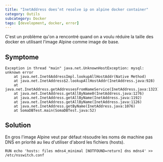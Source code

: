 ```yaml
---
title: "InetAddress does’nt resolve ip on alpine docker container"
category: Outils
subcategory: Docker
tags: [development, docker, error]
---
```

C'est un problème qu'on a rencontré quand on a voulu réduire la taille des docker en utilisant l'image Alpine
comme image de base.

## Symptome

    Exception in thread "main" java.net.UnknownHostException: mysql: unknown error
        at java.net.Inet6AddressImpl.lookupAllHostAddr(Native Method)
        at java.net.InetAddress$2.lookupAllHostAddr(InetAddress.java:928)
        at java.net.InetAddress.getAddressesFromNameService(InetAddress.java:1323)
        at java.net.InetAddress.getAllByName0(InetAddress.java:1276)
        at java.net.InetAddress.getAllByName(InetAddress.java:1192)
        at java.net.InetAddress.getAllByName(InetAddress.java:1126)
        at java.net.InetAddress.getByName(InetAddress.java:1076)
        at SomaDBTest.main(SomaDBTest.java:52)

## Solution
En gros l'image Alpine veut par défaut résoudre les noms de machine pas DNS en priorité au lieu d'utiliser d'abord les fichiers (hosts).

```docker
RUN echo 'hosts: files mdns4_minimal [NOTFOUND=return] dns mdns4' >> /etc/nsswitch.conf
```
